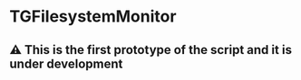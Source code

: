 # TGFilesystemMonitor

## :warning: This is the first prototype of the script and it is under development
